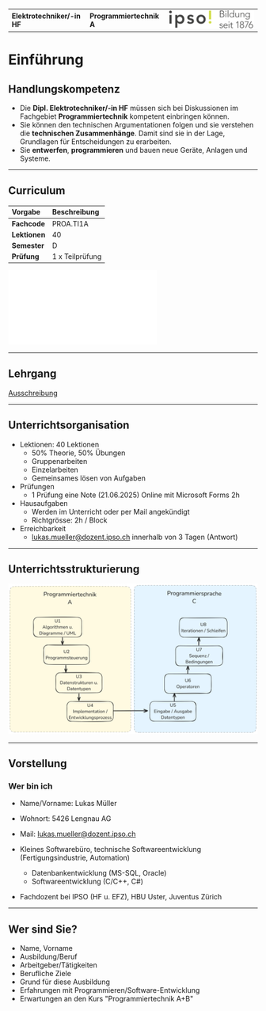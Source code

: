 |                             |                          |                                        |
| --------------------------- | ------------------------ | -------------------------------------- |
| **Elektrotechniker/-in HF** | **Programmiertechnik A** | ![IPSO Logo](./x_gitres/ipso_logo.png) |

# Einführung

## Handlungskompetenz

- Die **Dipl. Elektrotechniker/-in HF** müssen sich bei Diskussionen im Fachgebiet **Programmiertechnik** kompetent
einbringen können.
- Sie können den technischen Argumentationen folgen und sie verstehen die **technischen Zusammenhänge**. Damit sind sie in der Lage, Grundlagen für Entscheidungen zu erarbeiten.
- Sie **entwerfen**, **programmieren** und bauen neue Geräte, Anlagen und Systeme.

---

## Curriculum

| **Vorgabe**   | **Beschreibung** |
| :------------ | :--------------- |
| **Fachcode**  | PROA.TI1A        |
| **Lektionen** | 40               |
| **Semester**  | D                |
| **Prüfung**   | 1 x Teilprüfung  |

![Curriculum](./x_gitres/Programmiertechnik%20A.pdf)

---

## Lehrgang

[Ausschreibung](https://www.ipso.ch/angebote/dipl-elektrotechnikerin-hf?school=ibz)

---

## Unterrichtsorganisation

- Lektionen: 40 Lektionen
  - 50% Theorie, 50% Übungen
  - Gruppenarbeiten
  - Einzelarbeiten
  - Gemeinsames lösen von Aufgaben
- Prüfungen
  - 1 Prüfung eine Note (21.06.2025) Online mit Microsoft Forms 2h
- Hausaufgaben
  - Werden im Unterricht oder per Mail angekündigt
  - Richtgrösse: 2h / Block
- Erreichbarkeit
  - lukas.mueller@dozent.ipso.ch innerhalb von 3 Tagen (Antwort)

---

## Unterrichtsstrukturierung

![Unterrichtsstrukturierung](./x_gitres/unit-overview.png)

---

## Vorstellung

### Wer bin ich

- Name/Vorname: Lukas Müller
- Wohnort: 5426 Lengnau AG
- Mail: <lukas.mueller@dozent.ipso.ch>

- Kleines Softwarebüro, technische Softwareentwicklung (Fertigungsindustrie, Automation)
  - Datenbankentwicklung (MS-SQL, Oracle)
  - Softwareentwicklung (C/C++, C#)
- Fachdozent bei IPSO (HF u. EFZ), HBU Uster, Juventus Zürich

---

## Wer sind Sie?

- Name, Vorname
- Ausbildung/Beruf
- Arbeitgeber/Tätigkeiten
- Berufliche Ziele
- Grund für diese Ausbildung
- Erfahrungen mit Programmieren/Software-Entwicklung
- Erwartungen an den Kurs "Programmiertechnik A+B"
